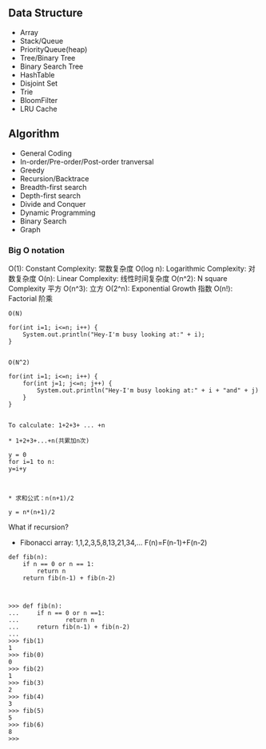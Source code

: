 ## Data Structure

* Array
* Stack/Queue
* PriorityQueue(heap)
* Tree/Binary Tree
* Binary Search Tree
* HashTable
* Disjoint Set
* Trie
* BloomFilter
* LRU Cache


## Algorithm

* General Coding
* In-order/Pre-order/Post-order tranversal
* Greedy
* Recursion/Backtrace
* Breadth-first search
* Depth-first search
* Divide and Conquer
* Dynamic Programming
* Binary Search
* Graph

### Big O notation

O(1): 		Constant Complexity: 常数复杂度
O(log n):   Logarithmic Complexity: 对数复杂度
O(n):	    Linear Complexity: 线性时间复杂度
O(n^2):		N square Complexity 平方
O(n^3):	    立方
O(2^n):	    Exponential Growth 指数
O(n!): 		Factorial 阶乘


```
O(N)

for(int i=1; i<=n; i++) {
	System.out.println("Hey-I'm busy looking at:" + i);
}


O(N^2)

for(int i=1; i<=n; i++) {
	for(int j=1; j<=n; j++) {
		System.out.println("Hey-I'm busy looking at:" + i + "and" + j)
	}
}


To calculate: 1+2+3+ ... +n 

* 1+2+3+...+n(共累加n次)

y = 0
for i=1 to n:
y=i+y



* 求和公式：n(n+1)/2

y = n*(n+1)/2

```

What if recursion?

* Fibonacci array: 1,1,2,3,5,8,13,21,34,...
F(n)=F(n-1)+F(n-2)

```
def fib(n):
	if n == 0 or n == 1:
		return n
	return fib(n-1) + fib(n-2)



>>> def fib(n):
...     if n == 0 or n ==1:
...             return n
...     return fib(n-1) + fib(n-2)
...
>>> fib(1)
1
>>> fib(0)
0
>>> fib(2)
1
>>> fib(3)
2
>>> fib(4)
3
>>> fib(5)
5
>>> fib(6)
8
>>>
```







